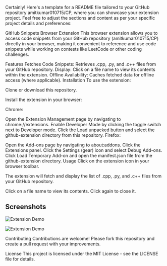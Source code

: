 
Certainly! Here's a template for a README file tailored to your GitHub repository amitkumar010715/CP, where you can showcase your extension project. Feel free to adjust the sections and content as per your specific project details and preferences:

GitHub Snippets Browser Extension
This browser extension allows you to access code snippets from your GitHub repository (amitkumar010715/CP) directly in your browser, making it convenient to reference and use code snippets while working on contests like LeetCode or other coding challenges.

Features
Fetches Code Snippets: Retrieves .cpp, .py, and .c++ files from your GitHub repository.
Display: Click on a file name to view its contents within the extension.
Offline Availability: Caches fetched data for offline access (where applicable).
Installation
To use the extension:

Clone or download this repository.

Install the extension in your browser:

Chrome:

Open the Extension Management page by navigating to chrome://extensions.
Enable Developer Mode by clicking the toggle switch next to Developer mode.
Click the Load unpacked button and select the github-extension directory from this repository.
Firefox:

Open the Add-ons page by navigating to about:addons.
Click the Extensions panel.
Click the Settings (gear) icon and select Debug Add-ons.
Click Load Temporary Add-on and open the manifest.json file from the github-extension directory.
Usage
Click on the extension icon in your browser toolbar.

The extension will fetch and display the list of .cpp, .py, and .c++ files from your GitHub repository.

Click on a file name to view its contents. Click again to close it.

## Screenshots

![Extension Demo]("screenshots/Screenshot%202024-07-14%20185034.png")

![Extension Demo]("screenshots/Screenshot%202024-07-14%20185249.png")




Contributing
Contributions are welcome! Please fork this repository and create a pull request with your improvements.

License
This project is licensed under the MIT License - see the LICENSE file for details.